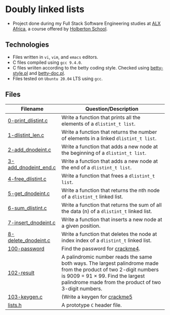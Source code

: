 # Doubly linked lists

- Project done during my Full Stack Software Engineering studies at [ALX Africa](https://www.alxafrica.com/software-engineering-2022/), a course offered by [Holberton School](https://www.holbertonschool.com/).

## Technologies
- Files written in ```vi```, ```vim```, and ```emacs``` editors. 
- C files compiled using ```gcc 9.4.0```.
- C files wriiten according to the betty coding style. Checked using [betty-style.pl](https://github.com/holbertonschool/Betty/blob/master/betty-style.pl) and [betty-doc.pl](https://github.com/holbertonschool/Betty/blob/master/betty-doc.pl).
- Files tested on ```Ubuntu 20.04``` LTS using ```gcc```.

## Files

| Filename | Question/Description |
| ---  | --- |
|[0-print_dlistint.c](0-print_dlistint.c)|Write a function that prints all the elements of a ```dlistint_t list```.|
|[1-dlistint_len.c](1-dlistint_len.c)|Write a function that returns the number of elements in a linked ```dlistint_t list```.|
|[2-add_dnodeint.c](2-add_dnodeint.c)|Write a function that adds a new node at the beginning of a ```dlistint_t list```.|
|[3-add_dnodeint_end.c](3-add_dnodeint_end.c)|Write a function that adds a new node at the end of a ```dlistint_t list```.|
|[4-free_dlistint.c](4-free_dlistint.c)|Write a function that frees a ```dlistint_t list```.|
|[5-get_dnodeint.c](5-get_dnodeint.c)|Write a function that returns the nth node of a ```dlistint_t``` linked list.|
|[6-sum_dlistint.c](6-sum_dlistint.c)|Write a function that returns the sum of all the data (n) of a ```dlistint_t``` linked list.|
|[7-insert_dnodeint.c](7-insert_dnodeint.c)|Write a function that inserts a new node at a given position.|
|[8-delete_dnodeint.c](8-delete_dnodeint.c)|Write a function that deletes the node at index index of a ```dlistint_t``` linked list.|
|[100-password](100-password)|Find the password for [crackme4](https://github.com/holbertonschool/0x17.c).|
|[102-result](102-result)|A palindromic number reads the same both ways. The largest palindrome made from the product of two 2-digit numbers is 9009 = 91 × 99. Find the largest palindrome made from the product of two 3-digit numbers.|
|[103-keygen.c](103-keygen.c)|(Write a keygen for [crackme5](https://github.com/holbertonschool/0x17.c)|
|[lists.h](lists.h)|A prototype ```C``` header file.|
